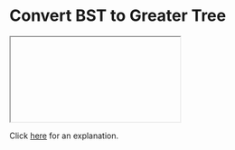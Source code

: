 # Convert BST to Greater Tree 

<iframe></iframe>

Click [here](Explanation.md) for an explanation.

